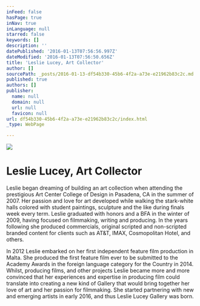 ```yaml
---
inFeed: false
hasPage: true
inNav: true
inLanguage: null
starred: false
keywords: []
description: ''
datePublished: '2016-01-13T07:56:56.997Z'
dateModified: '2016-01-13T07:56:50.656Z'
title: 'Leslie Lucey, Art Collector'
author: []
sourcePath: _posts/2016-01-13-df54b330-45b6-4f2a-a73e-e21962b83c2c.md
published: true
authors: []
publisher:
  name: null
  domain: null
  url: null
  favicon: null
url: df54b330-45b6-4f2a-a73e-e21962b83c2c/index.html
_type: WebPage

---
```

![](https://the-grid-user-content.s3-us-west-2.amazonaws.com/d0f54542-4b73-4cc0-a71d-b9ffa2803b38.jpg)

# Leslie Lucey, Art Collector

Leslie began dreaming of building an art collection when attending the prestigious Art Center College of Design in Pasadena, CA in the summer of 2007\. Her passion and love for art developed while walking the stark-white halls colored with student paintings, sculpture and the like during finals week every term. Leslie graduated with honors and a BFA in the winter of 2009, having focused on filmmaking, writing and producing. In the years following she produced commercials, original scripted and non-scripted branded content for clients such as AT&T, IMAX, Cosmopolitan Hotel, and others. 

In 2012 Leslie embarked on her first independent feature film production in Malta. She produced the first feature film ever to be submitted to the Academy Awards in the foreign language category for the Country in 2014\. Whilst, producing films, and other projects Leslie became more and more convinced that her experiences and expertise in producing film could translate into creating a new kind of Gallery that would bring together her love of art and her passion for filmmaking.  She started partnering with new and emerging artists in early 2016, and thus Leslie Lucey Gallery was born.